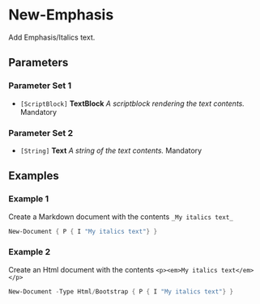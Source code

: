 # New-Emphasis

Add Emphasis/Italics text.

## Parameters

### Parameter Set 1

- `[ScriptBlock]` **TextBlock** _A scriptblock rendering the text contents._ Mandatory

### Parameter Set 2

- `[String]` **Text** _A string of the text contents._ Mandatory

## Examples

### Example 1

Create a Markdown document with the contents `_My italics text_`

```powershell
New-Document { P { I "My italics text"} }
```
### Example 2

Create an Html document with the contents `<p><em>My italics text</em></p>`

```powershell
New-Document -Type Html/Bootstrap { P { I "My italics text"} }
```
